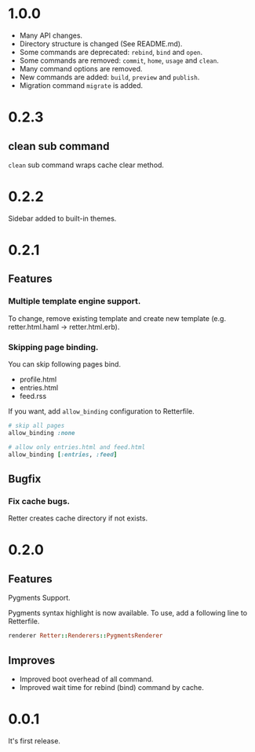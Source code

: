 # 1.0.0

* Many API changes.
* Directory structure is changed (See README.md).
* Some commands are deprecated: `rebind`, `bind` and `open`.
* Some commands are removed: `commit`, `home`, `usage` and `clean`.
* Many command options are removed.
* New commands are added: `build`, `preview` and `publish`.
* Migration command `migrate` is added.

# 0.2.3

## clean sub command

`clean` sub command wraps cache clear method.

# 0.2.2

Sidebar added to built-in themes.

# 0.2.1

## Features

### Multiple template engine support.

To change, remove existing template and create new template (e.g. retter.html.haml -> retter.html.erb).

### Skipping page binding.

You can skip following pages bind.

* profile.html
* entries.html
* feed.rss

If you want, add `allow_binding` configuration to Retterfile.

```ruby
# skip all pages
allow_binding :none

# allow only entries.html and feed.html
allow_binding [:entries, :feed]
```

## Bugfix

### Fix cache bugs.

Retter creates cache directory if not exists.

# 0.2.0

## Features

Pygments Support.

Pygments syntax highlight is now available.
To use, add a following line to Retterfile.

```ruby
renderer Retter::Renderers::PygmentsRenderer
```

## Improves

* Improved boot overhead of all command.
* Improved wait time for rebind (bind) command by cache.

# 0.0.1

It's first release.
